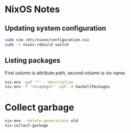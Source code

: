 # NixOS Notes

## Updating system configuration
```bash
sudo vim /etc/nixos/configuration.nix
sudo -i nixos-rebuild switch
```

## Listing packages

First column is attribute path, second column is nix name.

```bash
nix-env -qaP '*' --description
nix-env -f "<nixpkgs>" -qaP -A haskellPackages
```

# Collect garbage

```bash
nix-env --delete-generations old
nix-collect-garbage
```
